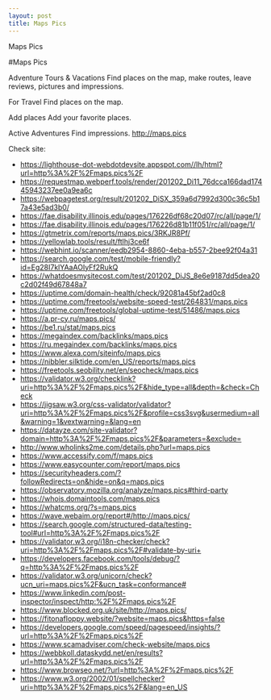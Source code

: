 ```yaml
---
layout: post
title: Maps Pics
---
```


Maps Pics

#Maps Pics

Adventure Tours & Vacations
Find places on the map, make routes, leave reviews, pictures and impressions.

For Travel
Find places on the map.

Add places
Add your favorite places.

Active Adventures
Find impressions.
<http://maps.pics>

Check site:
* <https://lighthouse-dot-webdotdevsite.appspot.com//lh/html?url=http%3A%2F%2Fmaps.pics%2F>
* <https://requestmap.webperf.tools/render/201202_Di11_76dcca166dad17445943237ee0a9ea6c>
* <https://webpagetest.org/result/201202_DiSX_359a6d7992d300c36c5b17a43e5ad3b0/>
* <https://fae.disability.illinois.edu/pages/176226df68c20d07/rc/all/page/1/>
* <https://fae.disability.illinois.edu/pages/176226d81b11f051/rc/all/page/1/>
* <https://gtmetrix.com/reports/maps.pics/3RKJR8Pf/>
* <https://yellowlab.tools/result/ftlhj3ce6f>
* <https://webhint.io/scanner/eedb2954-8860-4eba-b557-2bee92f04a31>
* <https://search.google.com/test/mobile-friendly?id=Eg28I7klYAaAOIyFf2RukQ>
* <https://whatdoesmysitecost.com/test/201202_DiJS_8e6e9187dd5dea20c2d02f49d67848a7>
* <https://uptime.com/domain-health/check/92081a45bf2ad0c8>
* <https://uptime.com/freetools/website-speed-test/264831/maps.pics>
* <https://uptime.com/freetools/global-uptime-test/51486/maps.pics>
* <https://a.pr-cy.ru/maps.pics/>
* <https://be1.ru/stat/maps.pics>
* <https://megaindex.com/backlinks/maps.pics>
* <https://ru.megaindex.com/backlinks/maps.pics>
* <https://www.alexa.com/siteinfo/maps.pics>
* <https://nibbler.silktide.com/en_US/reports/maps.pics>
* <https://freetools.seobility.net/en/seocheck/maps.pics>
* <https://validator.w3.org/checklink?uri=http%3A%2F%2Fmaps.pics%2F&hide_type=all&depth=&check=Check>
* <https://jigsaw.w3.org/css-validator/validator?uri=http%3A%2F%2Fmaps.pics%2F&profile=css3svg&usermedium=all&warning=1&vextwarning=&lang=en>
* <https://datayze.com/site-validator?domain=http%3A%2F%2Fmaps.pics%2F&parameters=&exclude=>
* <http://www.wholinks2me.com/details.php?url=maps.pics>
* <https://www.accessify.com/f/maps.pics>
* <https://www.easycounter.com/report/maps.pics>
* <https://securityheaders.com/?followRedirects=on&hide=on&q=maps.pics>
* <https://observatory.mozilla.org/analyze/maps.pics#third-party>
* <https://whois.domaintools.com/maps.pics>
* <https://whatcms.org/?s=maps.pics>
* <https://wave.webaim.org/report#/http://maps.pics/>
* <https://search.google.com/structured-data/testing-tool#url=http%3A%2F%2Fmaps.pics%2F>
* <https://validator.w3.org/i18n-checker/check?uri=http%3A%2F%2Fmaps.pics%2F#validate-by-uri+>
* <https://developers.facebook.com/tools/debug/?q=http%3A%2F%2Fmaps.pics%2F>
* <https://validator.w3.org/unicorn/check?ucn_uri=maps.pics%2F&ucn_task=conformance#>
* <https://www.linkedin.com/post-inspector/inspect/http:%2F%2Fmaps.pics%2F>
* <https://www.blocked.org.uk/site/http://maps.pics/>
* <https://fitonafloppy.website/?website=maps.pics&https=false>
* <https://developers.google.com/speed/pagespeed/insights/?url=http%3A%2F%2Fmaps.pics%2F>
* <https://www.scamadviser.com/check-website/maps.pics>
* <https://webbkoll.dataskydd.net/en/results?url=http%3A%2F%2Fmaps.pics%2F>
* <https://www.browseo.net/?url=http%3A%2F%2Fmaps.pics%2F>
* <https://www.w3.org/2002/01/spellchecker?uri=http%3A%2F%2Fmaps.pics%2F&lang=en_US>
